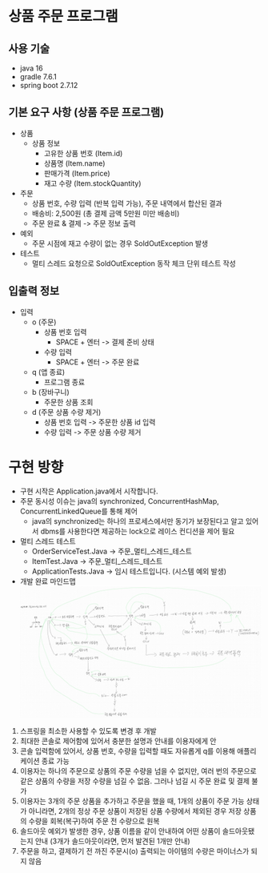 # 상품 주문 프로그램

## 사용 기술
- java 16
- gradle 7.6.1
- spring boot 2.7.12

## 기본 요구 사항 (상품 주문 프로그램)
- 상품
   - 상품 정보
     - 고유한 상품 번호 (Item.id)
     - 상품명 (Item.name)
     - 판매가격 (Item.price)
     - 재고 수량 (Item.stockQuantity)
- 주문
  - 상품 번호, 수량 입력 (반복 입력 가능), 주문 내역에서 합산된 결과
  - 배송비: 2,500원 (총 결제 금액 5만원 미만 배송비) 
  - 주문 완료 & 결제 -> 주문 정보 출력
- 예외
  - 주문 시점에 재고 수량이 없는 경우 SoldOutException 발생
- 테스트
  - 멀티 스레드 요청으로 SoldOutException 동작 체크 단위 테스트 작성

## 입출력 정보
- 입력
  - o (주문)
    - 상품 번호 입력
      - SPACE + 엔터 -> 결제 준비 상태
    - 수량 입력
      - SPACE + 엔터 -> 주문 완료
  - q (앱 종료)
    - 프로그램 종료
  - b (장바구니)
    - 주문한 상품 조회
  - d (주문 상품 수량 제거)
    - 상품 번호 입력 -> 주문한 상품 id 입력
    - 수량 입력 -> 주문 상품 수량 제거


# 구현 방향
- 구현 시작은 Application.java에서 시작합니다.
- 주문 동시성 이슈는 java의 synchronized, ConcurrentHashMap, ConcurrentLinkedQueue를 통해 제어
  - java의 synchronized는 하나의 프로세스에서만 동기가 보장된다고 알고 있어서 dbms를 사용한다면 제공하는 lock으로 레이스 컨디션을 제어 필요
- 멀티 스레드 테스트
  - OrderServiceTest.Java -> 주문_멀티_스레드_테스트
  - ItemTest.Java -> 주문_멀티_스레드_테스트
  - ApplicationTests.Java -> 임시 테스트입니다. (시스템 예외 발생)
- 개발 완료 마인드맵
![개발 완료 마인드맵](src/main/resources/static/ref/image/basic-requirements.png)
1. 스프링을 최소한 사용할 수 있도록 변경 후 개발
2. 최대한 콘솔로 제어함에 있어서 충분한 설명과 안내를 이용자에게 안 
3. 콘솔 입력함에 있어서, 상품 번호, 수량을 입력할 때도 자유롭게 q를 이용해 애플리케이션 종료 가능
4. 이용자는 하나의 주문으로 상품의 주문 수량을 넘을 수 없지만, 여러 번의 주문으로 같은 상품의 수량을 저장 수량을 넘길 수 없음. 그러나 넘길 시 주문 완료 및 결제 불가
5. 이용자는 3개의 주문 상품을 추가하고 주문을 했을 때, 1개의 상품이 주문 가능 상태가 아니라면, 2개의 정상 주문 상품이 저장된 상품 수량에서 제외된 경우 저장 상품의 수량을 회복(복구)하여 주문 전 수량으로 원복  
6. 솔드아웃 예외가 발생한 경우, 상품 이름을 같이 안내하여 어떤 상품이 솔드아웃됐는지 안내 (3개가 솔드아웃이라면, 먼저 발견된 1개만 안내)
7. 주문을 하고, 결제하기 전 까진 주문시(o) 출력되는 아이템의 수량은 마이너스가 되지 않음
